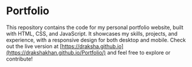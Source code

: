 # Portfolio
This repository contains the code for my personal portfolio website, built with HTML, CSS, and JavaScript. It showcases my skills, projects, and experience, with a responsive design for both desktop and mobile. Check out the live version at [https://draksha.github.io](https://drakshakhan.github.io/Portfolio/) and feel free to explore or contribute!
